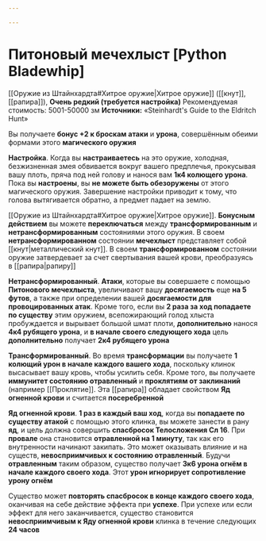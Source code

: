 ```yaml
---

---
```

# Питоновый мечехлыст [Python Bladewhip]

[[Оружие из Штайнхардта#Хитрое оружие|Хитрое оружие]] ([[кнут]], [[рапира]]), **Очень редкий (требуется настройка)**
Рекомендуемая стоимость: 5001-50000 зм
**Источники:** «Steinhardt's Guide to the Eldritch Hunt»

Вы получаете **бонус +2 к броскам атаки** и **урона**, совершённым обеими формами этого **магического оружия**

**Настройка**. Когда вы **настраиваетесь** на это оружие, холодная, безжизненная змея обвивается вокруг вашего предплечья, прокусывая вашу плоть, пряча под ней голову и нанося вам **1к4 колющего урона**. Пока вы **настроены**, вы **не можете быть обезоружены** от этого магического оружия. Завершение настройки приводит к тому, что голова вытягивается обратно, а предмет падает на землю.

[[Оружие из Штайнхардта#Хитрое оружие|Хитрое оружие]]. **Бонусным действием** вы можете **переключаться** между **трансформированным** и **нетрансформированным** состояниями этого оружия. В своем **нетрансформированном** состоянии **мечехлыст** представляет собой [[кнут|металлический кнут]]. В своем **трансформированном** состоянии оружие затвердевает за счет свертывания вашей крови, преобразуясь в [[рапира|рапиру]]

**Нетрансформированный**. **Атаки**, которые вы совершаете с помощью **Питонового мечехлыста**, увеличивают вашу **досягаемость** еще **на 5 футов**, а также при определении вашей **досягаемости для провоцированных атак**. Кроме того, если вы **2 раза за ход попадаете по существу** этим оружием, всепожирающий голод хлыста пробуждается и вырывает большой шмат плоти, **дополнительно** нанося **4к4 рубящего урона**, и **в начале своего следующего хода** цель **дополнительно** получает **2к4 рубящего урона**

**Трансформированный**. Во время **трансформации** вы получаете **1 колющий урон в начале каждого вашего хода**, поскольку клинок высасывает вашу кровь, чтобы усилить себя. Кроме того, вы получаете **иммунитет состоянию отравленный** и **проклятиям от заклинаний** (например [[Проклятие]]. Эта [[рапира]] обладает свойством **Яд огненной крови** и считается **посеребренной**

**Яд огненной крови**. **1 раз в каждый ваш ход**, когда вы **попадаете по существу атакой** с помощью этого клинка, вы можете занести в рану **яд**, и цель должна совершить **спасбросок Телосложения Сл 16**. При **провале** она становится **отравленной на 1 минуту**, так как его внутренности начинают закипать. Это может оказывать влияние и на существ, **невосприимчивых к состоянию отравленный**. Будучи **отравленным** таким образом, существо получает **3к6 урона огнём в начале каждого своего хода**. Этот **урон игнорирует сопротивление урону огнём**

Существо может **повторять спасбросок в конце каждого своего хода**, оканчивая на себе действие эффекта при **успехе**. При успехе или если эффект для него заканчивается, существо становится **невосприимчивым к Яду огненной крови** клинка в течение следующих **24 часов**